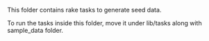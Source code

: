 This folder contains rake tasks to generate seed data. 

To run the tasks inside this folder, move it under lib/tasks along with sample_data folder.
